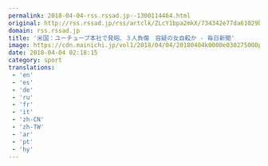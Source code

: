 ```yaml
---
permalink: 2018-04-04-rss.rssad.jp--1300114464.html
original: http://rss.rssad.jp/rss/artclk/ZLcY1bpa2mkX/734342e77da61029b842ffd0d269068c?ul=QALszYAq3UTV4dX3ZKWa.WI2pnF9hjwzsk4xtjZGSP9wTwRJzWLvkxrRYUQ4UQzibOHXrNwewCaHUfBJHIzMC7UfffoP
domain: rss.rssad.jp
title: '米国：ユーチューブ本社で発砲、３人負傷　容疑の女自殺か - 毎日新聞'
image: https://cdn.mainichi.jp/vol1/2018/04/04/20180404k0000e030275000p/9.jpg?1
date: 2018-04-04 02:18:15
category: sport
translations: 
 - 'en'
 - 'es'
 - 'de'
 - 'ru'
 - 'fr'
 - 'it'
 - 'zh-CN'
 - 'zh-TW'
 - 'ar'
 - 'pt'
 - 'hy'
---
```


